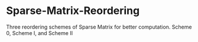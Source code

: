 # Sparse-Matrix-Reordering
Three reordering schemes of Sparse Matrix for better computation. Scheme 0, Scheme I, and Scheme II

